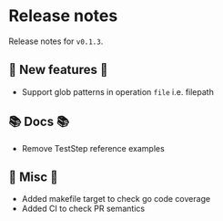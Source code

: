 # Release notes

Release notes for `v0.1.3`.

## 💫 New features 💫

- Support glob patterns in operation `file` i.e. filepath

## 📚 Docs 📚

- Remove TestStep reference examples

## 🎸 Misc 🎸

- Added makefile target to check go code coverage
- Added CI to check PR semantics